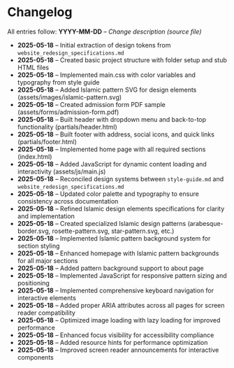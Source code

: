 # Changelog

All entries follow: **YYYY-MM-DD** – _Change description (source file)_

- **2025-05-18** – Initial extraction of design tokens from `website_redesign_specifications.md`  
- **2025-05-18** – Created basic project structure with folder setup and stub HTML files
- **2025-05-18** – Implemented main.css with color variables and typography from style guide
- **2025-05-18** – Added Islamic pattern SVG for design elements (assets/images/islamic-pattern.svg)
- **2025-05-18** – Created admission form PDF sample (assets/forms/admission-form.pdf)
- **2025-05-18** – Built header with dropdown menu and back-to-top functionality (partials/header.html)
- **2025-05-18** – Built footer with address, social icons, and quick links (partials/footer.html)
- **2025-05-18** – Implemented home page with all required sections (index.html)
- **2025-05-18** – Added JavaScript for dynamic content loading and interactivity (assets/js/main.js)
- **2025-05-18** – Reconciled design systems between `style-guide.md` and `website_redesign_specifications.md`
- **2025-05-18** – Updated color palette and typography to ensure consistency across documentation
- **2025-05-18** – Refined Islamic design elements specifications for clarity and implementation
- **2025-05-18** – Created specialized Islamic design patterns (arabesque-border.svg, rosette-pattern.svg, star-pattern.svg, etc.)
- **2025-05-18** – Implemented Islamic pattern background system for section styling
- **2025-05-18** – Enhanced homepage with Islamic pattern backgrounds for all major sections
- **2025-05-18** – Added pattern background support to about page
- **2025-05-18** – Implemented JavaScript for responsive pattern sizing and positioning
- **2025-05-18** – Implemented comprehensive keyboard navigation for interactive elements 
- **2025-05-18** – Added proper ARIA attributes across all pages for screen reader compatibility
- **2025-05-18** – Optimized image loading with lazy loading for improved performance
- **2025-05-18** – Enhanced focus visibility for accessibility compliance
- **2025-05-18** – Added resource hints for performance optimization
- **2025-05-18** – Improved screen reader announcements for interactive components
